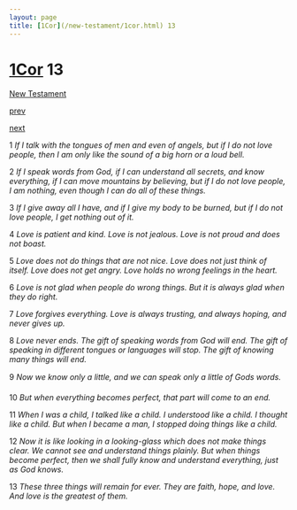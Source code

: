 ```yaml
---
layout: page
title: [1Cor](/new-testament/1cor.html) 13
---
```


# [1Cor](/new-testament/1cor.html) 13

[New Testament](/new-testament.html)


[prev](/new-testament/1cor/1cor-12.html)


[next](/new-testament/1cor/1cor-14.html)

1 _If I talk with the tongues of men and even of angels, but if I do not love people, then I am only like the sound of a big horn or a loud bell._

2 _If I speak words from God, if I can understand all secrets, and know everything, if I can move mountains by believing, but if I do not love people, I am nothing, even though I can do all of these things._

3 _If I give away all I have, and if I give my body to be burned, but if I do not love people, I get nothing out of it._

4 _Love is patient and kind. Love is not jealous. Love is not proud and does not boast._

5 _Love does not do things that are not nice. Love does not just think of itself. Love does not get angry. Love holds no wrong feelings in the heart._

6 _Love is not glad when people do wrong things. But it is always glad when they do right._

7 _Love forgives everything. Love is always trusting, and always hoping, and never gives up._

8 _Love never ends. The gift of speaking words from God will end. The gift of speaking in different tongues or languages will stop. The gift of knowing many things will end._

9 _Now we know only a little, and we can speak only a little of Gods words._

10 _But when everything becomes perfect, that part will come to an end._

11 _When I was a child, I talked like a child. I understood like a child. I thought like a child.  But when I became a man, I stopped doing things like a child._

12 _Now it is like looking in a looking-glass which does not make things clear. We cannot see and understand things plainly. But when things become perfect, then we shall fully know and understand everything, just as God knows._

13 _These three things will remain for ever. They are faith, hope, and love. And love is the greatest of them._

